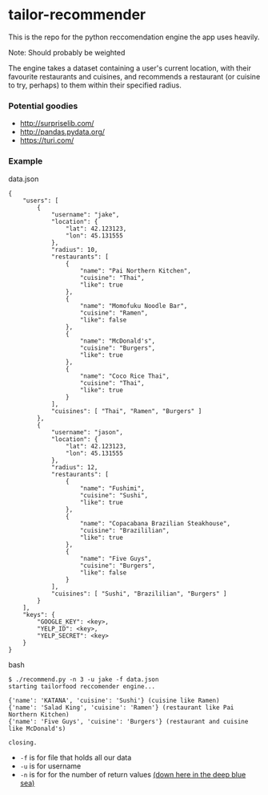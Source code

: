 # tailor-recommender
This is the repo for the python reccomendation engine the app uses heavily.

Note: Should probably be weighted

The engine takes a dataset containing a user's current location, with their favourite restaurants and cuisines, and recommends a restaurant (or cuisine to try, perhaps) to them within their specified radius.

### Potential goodies

- http://surpriselib.com/
- http://pandas.pydata.org/
- https://turi.com/

### Example

data.json
```
{
    "users": [
        {
            "username": "jake",
            "location": {
                "lat": 42.123123,
                "lon": 45.131555
            },
            "radius": 10,
            "restaurants": [
                {
                    "name": "Pai Northern Kitchen",
                    "cuisine": "Thai",
                    "like": true
                },
                {
                    "name": "Momofuku Noodle Bar",
                    "cuisine": "Ramen",
                    "like": false
                },
                {
                    "name": "McDonald's",
                    "cuisine": "Burgers",
                    "like": true
                },
                {
                    "name": "Coco Rice Thai",
                    "cuisine": "Thai",
                    "like": true
                }
            ],
            "cuisines": [ "Thai", "Ramen", "Burgers" ]
        },
        {
            "username": "jason",
            "location": {
                "lat": 42.123123,
                "lon": 45.131555
            },
            "radius": 12,
            "restaurants": [
                {
                    "name": "Fushimi",
                    "cuisine": "Sushi",
                    "like": true
                },
                {
                    "name": "Copacabana Brazilian Steakhouse",
                    "cuisine": "Brazililian",
                    "like": true
                },
                {
                    "name": "Five Guys",
                    "cuisine": "Burgers",
                    "like": false
                }
            ],
            "cuisines": [ "Sushi", "Brazililian", "Burgers" ]
        }
    ],
    "keys": {
        "GOOGLE_KEY": <key>,
        "YELP_ID": <key>,
        "YELP_SECRET": <key>
    }
}
```

bash

```
$ ./recommend.py -n 3 -u jake -f data.json
starting tailorfood reccomender engine...

{'name': 'KATANA', 'cuisine': 'Sushi'} (cuisine like Ramen)
{'name': 'Salad King', 'cuisine': 'Ramen'} (restaurant like Pai Northern Kitchen)
{'name': 'Five Guys', 'cuisine': 'Burgers'} (restaurant and cuisine like McDonald's)

closing.
```

- `-f` is for file that holds all our data
- `-u` is for username
- `-n` is for for the number of return values [(down here in the deep blue sea)](https://www.youtube.com/watch?v=og8NywgVebU)

